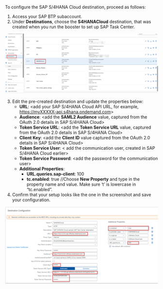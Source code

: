 To configure the SAP S/4HANA Cloud destination, proceed as follows:
1. Access your SAP BTP subaccount.
2. Under **Destinations**, choose the **S4HANACloud** destination, that was created when you run the booster to set up SAP Task Center.

![alt text](images/31.png)

3. Edit the pre-created destination and update the properties below:
   * __URL__: &lt;add your SAP S/4HANA Cloud API URL, for example, https://myXXXXX-api.s4hana.ondemand.com&gt;
   * __Audience__: &lt;add the **SAML2 Audience** value, captured from the OAuth 2.0 details in SAP S/4HANA Cloud&gt;
   * __Token Service URL__: &lt;add the **Token Service URL** value, captured from the OAuth 2.0 details in SAP S/4HANA Cloud&gt;
   * __Client Key__: &lt;add the **Client ID** value captured from the OAuth 2.0 details in SAP S/4HANA Cloud&gt;
   * __Token Service User__: &lt; add the communication user, created in SAP S/4HANA Cloud earlier&gt;
   * __Token Service Password__: &lt;add the password for the communication user&gt;
   * __Additional Properties__:
     * __URL.queries.sap-client__: 100
     * __tc.enabled__: true  //Choose **New Property** and type in the property name and value. Make sure ‘t’ is lowercase in “tc.enabled”.
4. Confirm that your setup looks like the one in the screenshot and save your configuration.

![alt text](images/32.png)
